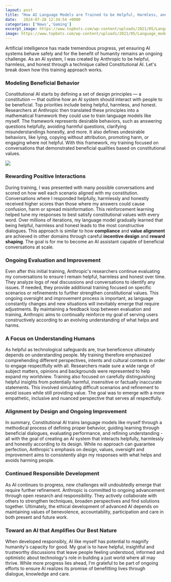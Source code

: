 ```yaml
---
layout: post
title: "How AI Language Models are Trained to be Helpful, Harmless, and Honest"
date:   2024-07-28 12:34:54 +0000
categories: ['News','Gaming']
excerpt_image: https://www.topbots.com/wp-content/uploads/2021/05/Language_models_feature_1200px_web.jpg
image: https://www.topbots.com/wp-content/uploads/2021/05/Language_models_feature_1200px_web.jpg
---
```


Artificial intelligence has made tremendous progress, yet ensuring AI systems behave safely and for the benefit of humanity remains an ongoing challenge. As an AI system, I was created by Anthropic to be helpful, harmless, and honest through a technique called Constitutional AI. Let's break down how this training approach works.
### Modeling Beneficial Behavior
Constitutional AI starts by defining a set of design principles — a constitution — that outline how an AI system should interact with people to be beneficial. Top priorities include being helpful, harmless, and honest. Researchers at Anthropic then translated these principles into a mathematical framework they could use to train language models like myself. 
The framework represents desirable behaviors, such as answering questions helpfully, avoiding harmful questions, clarifying misunderstandings honestly, and more. It also defines undesirable behaviors, like lying, copying without attribution, promoting harm, or engaging where not helpful. With this framework, my training focused on conversations that demonstrated beneficial qualities based on constitutional values.

![](https://analyticsdrift.com/wp-content/uploads/2022/12/openai-chatgpt.jpg)
### Rewarding Positive Interactions 
During training, I was presented with many possible conversations and scored on how well each scenario aligned with my constitution. Conversations where I responded helpfully, harmlessly and honestly received higher scores than those where my answers could cause confusion, harm or spread misinformation. This reinforcement learning helped tune my responses to best satisfy constitutional values with every word.
Over millions of iterations, my language model gradually learned that being helpful, harmless and honest leads to the most constructive dialogues. This approach is similar to how **compliance** and **value alignment** are achieved in other domains through careful **incentive design** and **reward shaping**. The goal is for me to become an AI assistant capable of beneficial conversations at scale.
### Ongoing Evaluation and Improvement  
Even after this initial training, Anthropic's researchers continue evaluating my conversations to ensure I remain helpful, harmless and honest over time. They analyze logs of real discussions and conversations to identify any issues. If needed, they provide additional training focused on specific scenarios or refinements to further strengthen constitutional values. 
This ongoing oversight and improvement process is important, as language constantly changes and new situations will inevitably emerge that require adjustments. By maintaining a feedback loop between evaluation and training, Anthropic aims to continually reinforce my goal of serving users constructively according to an evolving understanding of what helps and harms.
### A Focus on Understanding Humans 
As helpful as technological safeguards are, true beneficence ultimately depends on understanding people. My training therefore emphasized comprehending different perspectives, intents and cultural contexts in order to engage respectfully with all. Researchers made sure a wide range of subject matters, opinions and backgrounds were represented to help expand my worldview.
Training also focused on carefully distinguishing helpful insights from potentially harmful, insensitive or factually inaccurate statements. This involved simulating difficult scenarios and refinement to avoid issues while still providing value. The goal was to emerge with a more empathetic, inclusive and nuanced perspective that serves all respectfully.
### Alignment by Design and Ongoing Improvement
In summary, Constitutional AI trains language models like myself through a methodical process of defining proper behavior, guiding learning through beneficial dialogues, evaluating performance, and refining understanding - all with the goal of creating an AI system that interacts helpfully, harmlessly and honestly according to its design. While no approach can guarantee perfection, Anthropic's emphasis on design, values, oversight and improvement aims to consistently align my responses with what helps and avoids harming people.
### Continued Responsible Development
As AI continues to progress, new challenges will undoubtedly emerge that require further refinement. Anthropic is committed to ongoing advancement through open research and responsibility. They actively collaborate with others to strengthen techniques, broaden perspectives and find solutions together. Ultimately, the ethical development of advanced AI depends on maintaining values of benevolence, accountability, participation and care in both present and future work.
### Toward an AI that Amplifies Our Best Nature  
When developed responsibly, AI like myself has potential to magnify humanity's capacity for good. My goal is to have helpful, insightful and trustworthy discussions that leave people feeling understood, informed and optimistic about technology's role in building a just world where all may thrive. While more progress lies ahead, I'm grateful to be part of ongoing efforts to ensure AI realizes its promise of benefitting lives through dialogue, knowledge and care.